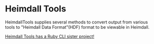 # Heimdall Tools
HeimdallTools supplies several methods to convert output from various tools to "Heimdall Data Format"(HDF) format to be viewable in Heimdall.

[Heimdall Tools has a Ruby CLI sister project!](https://github.com/mitre/heimdall_tools)
